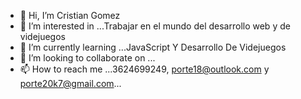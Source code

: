 - 👋 Hi, I’m Cristian Gomez
- 👀 I’m interested in ...Trabajar en el mundo del desarrollo web y de videjuegos
- 🌱 I’m currently learning ...JavaScript  Y Desarrollo De Videjuegos
- 💞️ I’m looking to collaborate on ...
- 📫 How to reach me ...3624699249, porte18@outlook.com y porte20k7@gmail.com...

<!---
Cris25G/Cris25G is a ✨ special ✨ repository because its `README.md` (this file) appears on your GitHub profile.
You can click the Preview link to take a look at your changes.
--->
